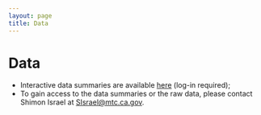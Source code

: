 ```yaml
---
layout: page
title: Data
---
```


# Data
*	Interactive data summaries are available [here](http://analytics.mtc.ca.gov/foswiki/Sandbox/OnBoardSurveys) (log-in required);
*	To gain access to the data summaries or the raw data, please contact Shimon Israel at SIsrael@mtc.ca.gov.

